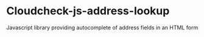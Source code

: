 # Cloudcheck-js-address-lookup
Javascript library providing autocomplete of address fields in an HTML form
